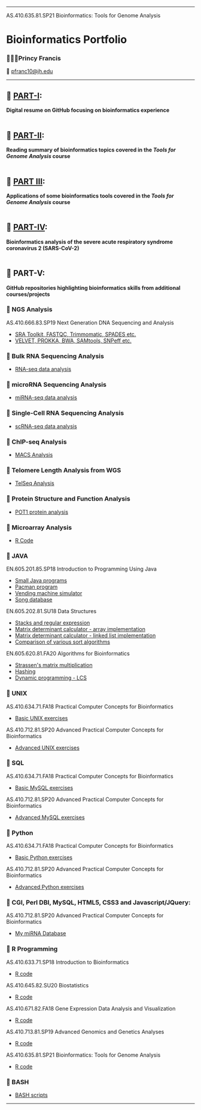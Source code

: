 ----------------------------------------------------------------------------------------------------------------------------------------------------------
AS.410.635.81.SP21  Bioinformatics: Tools for Genome Analysis
# Bioinformatics Portfolio
### 🧑🏾‍🎓Princy Francis
📧 pfranc10@jh.edu

----------------------------------------------------------------------------------------------------------------------------------------------------------


## 🧬   [PART-I](https://francisp24.github.io/digital-cv/):	
**Digital resume on GitHub focusing on bioinformatics experience** <br><br>

## 🧬   [PART-II](https://francisp24.github.io/jhu-genome-analysis-webpage/):	
**Reading summary of bioinformatics topics covered in the _Tools for Genome Analysis_ course** <br><br>

## 🧬   [PART III](https://github.com/francisp24/jhu-genome-analysis-webpage/blob/main/📝PART-III_Portfolio_PrincyFrancis.pdf):	
**Applications of some bioinformatics tools covered in the _Tools for Genome Analysis_ course** <br><br>

## 🧬   [PART-IV](https://github.com/francisp24/covid19-project/blob/main/📝PART-IV_Portfolio_PrincyFrancis.pdf):	
**Bioinformatics analysis of the severe acute respiratory syndrome coronavirus 2 (SARS-CoV-2)** <br><br>

## 🧬   PART-V:	
**GitHub repositories highlighting bioinformatics skills from additional courses/projects**

### 🔹 NGS Analysis
AS.410.666.83.SP19 Next Generation DNA Sequencing and Analysis
- [SRA Toolkit, FASTQC, Trimmomatic, SPADES etc.](https://github.com/francisp24/jhu-ngs-analysis/blob/main/PDF_410.666_FinalExam_PracticalQs_sratoolkit.pdf) 
- [VELVET, PROKKA, BWA, SAMtools, SNPeff etc.](https://github.com/francisp24/jhu-ngs-analysis) 

### 🔹 Bulk RNA Sequencing Analysis
- [RNA-seq data analysis](https://github.com/francisp24/bulk-RNA-seq)  <br>

### 🔹 microRNA Sequencing Analysis
- [miRNA-seq data analysis](https://github.com/francisp24/microRNA-seq)  <br>

### 🔹 Single-Cell RNA Sequencing Analysis
- [scRNA-seq data analysis](https://github.com/francisp24/single-cell-RNA-seq)  <br>

### 🔹 ChIP-seq Analysis
- [MACS Analysis](https://github.com/francisp24/jhu-advanced-genomics-and-genetics-analyses/tree/main/R-Code)  <br>

### 🔹 Telomere Length Analysis from WGS
- [TelSeq Analysis](https://github.com/francisp24/telseq-telomere-length-analysis)  <br>

### 🔹 Protein Structure and Function Analysis 
- [POT1 protein analysis](https://github.com/francisp24/POT1-protein-structure-function-analysis)  <br>

### 🔹 Microarray Analysis
- [R Code](https://github.com/francisp24/jhu-gene-expression-analysis-visualization/tree/main/R-code)  <br>

### 🔹 JAVA
 EN.605.201.85.SP18 Introduction to Programming Using Java
- [Small Java programs](https://github.com/francisp24/jhu-java)
- [Pacman program](https://github.com/francisp24/jhu-java-mini-project-1)
- [Vending machine simulator](https://github.com/francisp24/jhu-java-mini-project-2)
- [Song database](https://github.com/francisp24/jhu-java-mini-project-3)
 
EN.605.202.81.SU18 Data Structures
- [Stacks and regular expression](https://github.com/francisp24/jhu-data-structures-lab1)
- [Matrix determinant calculator - array implementation](https://github.com/francisp24/jhu-data-structures-lab2)
- [Matrix determinant calculator - linked list implementation](https://github.com/francisp24/jhu-data-structures-lab3)
- [Comparison of various sort algorithms](https://github.com/francisp24/jhu-data-structures-lab4)

EN.605.620.81.FA20 Algorithms for Bioinformatics
- [Strassen's matrix multiplication](https://github.com/francisp24/jhu-algos-for-bioinfo-lab1)
- [Hashing](https://github.com/francisp24/jhu-algos-for-bioinfo-lab2)
- [Dynamic programming - LCS](https://github.com/francisp24/jhu-algos-for-bioinfo-lab3)

### 🔹 UNIX
AS.410.634.71.FA18 Practical Computer Concepts for Bioinformatics
- [Basic UNIX exercises](https://github.com/francisp24/jhu-practical-computer-concepts-bioinfo-basic)

AS.410.712.81.SP20 Advanced Practical Computer Concepts for Bioinformatics
- [Advanced UNIX exercises](https://github.com/francisp24/jhu-practical-computer-concepts-bioinfo-advanced)

### 🔹 SQL
AS.410.634.71.FA18 Practical Computer Concepts for Bioinformatics
- [Basic MySQL exercises](https://github.com/francisp24/jhu-practical-computer-concepts-bioinfo-basic)

AS.410.712.81.SP20 Advanced Practical Computer Concepts for Bioinformatics
- [Advanced MySQL exercises](https://github.com/francisp24/jhu-practical-computer-concepts-bioinfo-advanced)

### 🔹 Python
AS.410.634.71.FA18 Practical Computer Concepts for Bioinformatics
- [Basic Python exercises](https://github.com/francisp24/jhu-practical-computer-concepts-bioinfo-basic)

AS.410.712.81.SP20 Advanced Practical Computer Concepts for Bioinformatics
- [Advanced Python exercises](https://github.com/francisp24/jhu-practical-computer-concepts-bioinfo-advanced)

### 🔹 CGI, Perl DBI, MySQL, HTML5, CSS3 and Javascript/JQuery:
AS.410.712.81.SP20 Advanced Practical Computer Concepts for Bioinformatics
- [My miRNA Database](https://github.com/francisp24/jhu-practical-computer-concepts-bioinfo-advanced)

### 🔹 R Programming
AS.410.633.71.SP18 Introduction to Bioinformatics
- [R code](https://github.com/francisp24/jhu-intro-to-bioinfo)

AS.410.645.82.SU20 Biostatistics
- [R code](https://github.com/francisp24/jhu-biostats)

 AS.410.671.82.FA18 Gene Expression Data Analysis and Visualization
- [R code](https://github.com/francisp24/jhu-gene-expression-analysis-visualization)

AS.410.713.81.SP19 Advanced Genomics and Genetics Analyses
- [R code](https://github.com/francisp24/jhu-advanced-genomics-and-genetics-analyses)

AS.410.635.81.SP21 Bioinformatics: Tools for Genome Analysis
- [R code](https://github.com/francisp24/jhu-genome-analysis) 

### 🔹 BASH
- [BASH scripts](https://github.com/francisp24/bash-scripts)

----------------------------------------------------------------------------------------------------------------------------------------------------------
